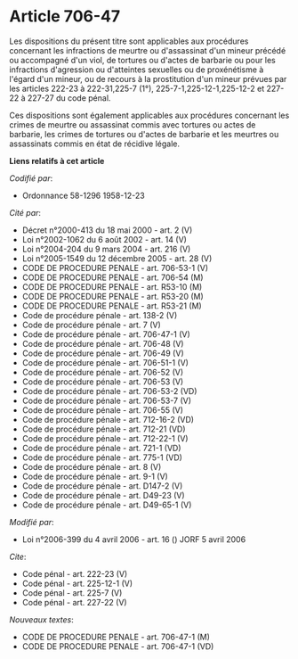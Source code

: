 # Article 706-47

Les dispositions du présent titre sont applicables aux procédures concernant les infractions de meurtre ou d'assassinat d'un
mineur précédé ou accompagné d'un viol, de tortures ou d'actes de barbarie ou pour les infractions d'agression ou d'atteintes
sexuelles ou de proxénétisme à l'égard d'un mineur, ou de recours à la prostitution d'un mineur prévues par les articles
222-23 à 222-31,225-7 (1°), 225-7-1,225-12-1,225-12-2 et 227-22 à 227-27 du code pénal. 

Ces dispositions sont également applicables aux procédures concernant les crimes de meurtre ou assassinat commis avec
tortures ou actes de barbarie, les crimes de tortures ou d'actes de barbarie et les meurtres ou assassinats commis en état de
récidive légale.

**Liens relatifs à cet article**

_Codifié par_:

  - Ordonnance 58-1296 1958-12-23

_Cité par_:

  - Décret n°2000-413 du 18 mai 2000 - art. 2 (V)
  - Loi n°2002-1062 du 6 août 2002 - art. 14 (V)
  - Loi n°2004-204 du 9 mars 2004 - art. 216 (V)
  - Loi n°2005-1549 du 12 décembre 2005 - art. 28 (V)
  - CODE DE PROCEDURE PENALE - art. 706-53-1 (V)
  - CODE DE PROCEDURE PENALE - art. 706-54 (M)
  - CODE DE PROCEDURE PENALE - art. R53-10 (M)
  - CODE DE PROCEDURE PENALE - art. R53-20 (M)
  - CODE DE PROCEDURE PENALE - art. R53-21 (M)
  - Code de procédure pénale - art. 138-2 (V)
  - Code de procédure pénale - art. 7 (V)
  - Code de procédure pénale - art. 706-47-1 (V)
  - Code de procédure pénale - art. 706-48 (V)
  - Code de procédure pénale - art. 706-49 (V)
  - Code de procédure pénale - art. 706-51-1 (V)
  - Code de procédure pénale - art. 706-52 (V)
  - Code de procédure pénale - art. 706-53 (V)
  - Code de procédure pénale - art. 706-53-2 (VD)
  - Code de procédure pénale - art. 706-53-7 (V)
  - Code de procédure pénale - art. 706-55 (V)
  - Code de procédure pénale - art. 712-16-2 (VD)
  - Code de procédure pénale - art. 712-21 (VD)
  - Code de procédure pénale - art. 712-22-1 (V)
  - Code de procédure pénale - art. 721-1 (VD)
  - Code de procédure pénale - art. 775-1 (VD)
  - Code de procédure pénale - art. 8 (V)
  - Code de procédure pénale - art. 9-1 (V)
  - Code de procédure pénale - art. D147-2 (V)
  - Code de procédure pénale - art. D49-23 (V)
  - Code de procédure pénale - art. D49-65-1 (V)

_Modifié par_:

  - Loi n°2006-399 du 4 avril 2006 - art. 16 () JORF 5 avril 2006

_Cite_:

  - Code pénal - art. 222-23 (V)
  - Code pénal - art. 225-12-1 (V)
  - Code pénal - art. 225-7 (V)
  - Code pénal - art. 227-22 (V)

_Nouveaux textes_:

  - CODE DE PROCEDURE PENALE - art. 706-47-1 (M)
  - CODE DE PROCEDURE PENALE - art. 706-47-1 (VD)
